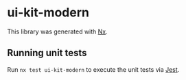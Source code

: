 # ui-kit-modern

This library was generated with [Nx](https://nx.dev).

## Running unit tests

Run `nx test ui-kit-modern` to execute the unit tests via [Jest](https://jestjs.io).
